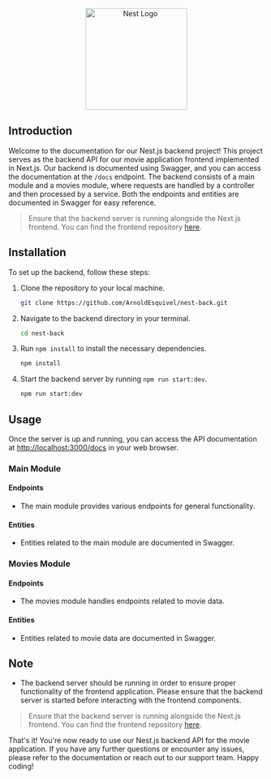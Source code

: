 <p align="center">
  <a href="http://nestjs.com/" target="blank"><img src="https://nestjs.com/img/logo-small.svg" width="200" alt="Nest Logo" /></a>
</p>

## Introduction

Welcome to the documentation for our Nest.js backend project! This project serves as the backend API for our movie application frontend implemented in Next.js. Our backend is documented using Swagger, and you can access the documentation at the `/docs` endpoint. The backend consists of a main module and a movies module, where requests are handled by a controller and then processed by a service. Both the endpoints and entities are documented in Swagger for easy reference.

> Ensure that the backend server is running alongside the Next.js frontend. You can find the frontend repository [here](<https://github.com/ArnoldEsquivel/next-front.git>).

## Installation

To set up the backend, follow these steps:

1. Clone the repository to your local machine.
    ```bash
    git clone https://github.com/ArnoldEsquivel/nest-back.git
    ```

2. Navigate to the backend directory in your terminal.
    ```bash
    cd nest-back
    ```

3. Run `npm install` to install the necessary dependencies.
    ```bash
    npm install
    ```

4. Start the backend server by running `npm run start:dev`.
    ```bash
    npm run start:dev
    ```

## Usage

Once the server is up and running, you can access the API documentation at [http://localhost:3000/docs](http://localhost:3000/docs) in your web browser.

### Main Module

#### Endpoints
- The main module provides various endpoints for general functionality.

#### Entities
- Entities related to the main module are documented in Swagger.

### Movies Module

#### Endpoints
- The movies module handles endpoints related to movie data.

#### Entities
- Entities related to movie data are documented in Swagger.

## Note
- The backend server should be running in order to ensure proper functionality of the frontend application. Please ensure that the backend server is started before interacting with the frontend components.

> Ensure that the backend server is running alongside the Next.js frontend. You can find the frontend repository [here](<https://github.com/ArnoldEsquivel/next-front.git>).

That's it! You're now ready to use our Nest.js backend API for the movie application. If you have any further questions or encounter any issues, please refer to the documentation or reach out to our support team. Happy coding!
